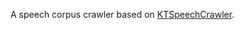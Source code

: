 A speech corpus crawler based on [KTSpeechCrawler](https://github.com/EgorLakomkin/KTSpeechCrawler).
